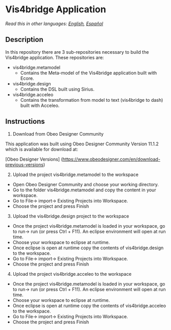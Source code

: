 # Vis4bridge Application
*Read this in other languages: [English](README.md), [Español](README.es.md)*
## Description
In this repository there are 3 sub-repositories necessary to build the Vis4bridge application.
These repositories are:

- vis4bridge.metamodel
  - Contains the Meta-model of the Vis4bridge application built with Ecore.
- vis4bridge.design
  - Contains the DSL built using Sirius.
- vis4bridge.acceleo
  - Contains the transformation from model to text (vis4bridge to dash) built with Acceleo.

## Instructions


1. Download from Obeo Designer Community

  This application was built using Obeo Designer Community Version 11.1.2 which is available for download at:

  [Obeo Designer Versions] (https://www.obeodesigner.com/en/download-previous-versions)

2. Upload the project vis4bridge.metamodel to the workspace

  - Open Obeo Designer Community and choose your working directory.
  - Go to the folder vis4bridge.metamodel and copy the content in your workspace.
  - Go to File-> import-> Existing Projects into Workspace.
  - Choose the project and press Finish

3. Upload the vis4bridge.design project to the workspace

  - Once the project vis4bridge.metamodel is loaded in your workspace, go to run-> run (or press Ctrl + F11). An eclipse environment will open at run time.
  - Choose your workspace to eclipse at runtime.
  - Once eclipse is open at runtime copy the contents of vis4bridge.design to the workspace.
  - Go to File-> import-> Existing Projects into Workspace.
  - Choose the project and press Finish

4. Upload the project vis4bridge.acceleo to the workspace

- Once the project vis4bridge.metamodel is loaded in your workspace, go to run-> run (or press Ctrl + F11). An eclipse environment will open at run time.
- Choose your workspace to eclipse at runtime.
- Once eclipse is open at runtime copy the contents of vis4bridge.acceleo to the workspace.
- Go to File-> import-> Existing Projects into Workspace.
- Choose the project and press Finish
